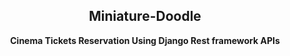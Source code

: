 <div align="center">

## Miniature-Doodle
<p><strong>Cinema Tickets Reservation Using Django Rest framework APIs</strong></p>
</div>

<br>


